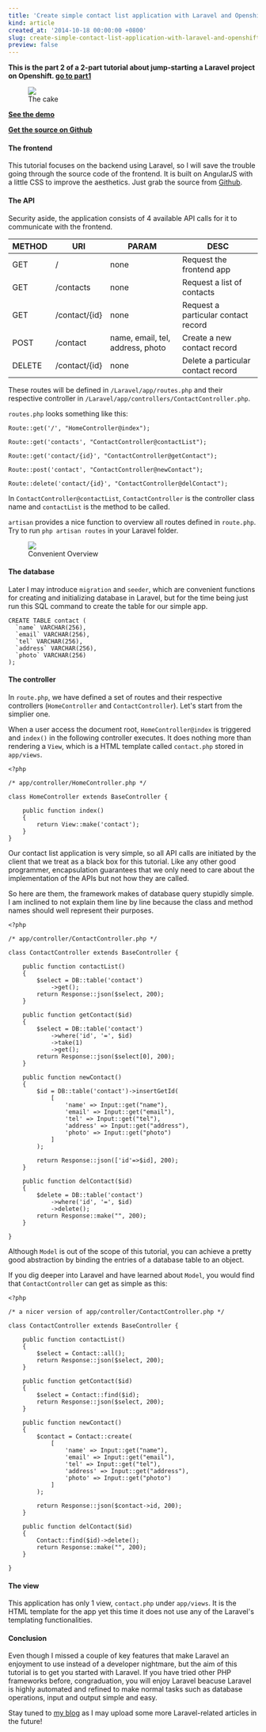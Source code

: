 ```yaml
---
title: 'Create simple contact list application with Laravel and Openshift integration: Part 2'
kind: article
created_at: '2014-10-18 00:00:00 +0800'
slug: create-simple-contact-list-application-with-laravel-and-openshift-integration-part-2
preview: false
---
```


**This is the part 2 of a 2-part tutorial about jump-starting a Laravel project on Openshift. [go to part1](/blog/create-simple-contact-list-application-with-laravel-and-openshift-integration-part-1)**

<figure>
<img src='./screenshot2.jpg'/>
<figcaption>The cake</figcaption>
</figure>

**[See the demo](http://contact-ckstudio1.rhcloud.com)**

**[Get the source on Github](https://github.com/tommyku/laravel-tutorial-contact)**

#### The frontend

This tutorial focuses on the backend using Laravel, so I will save the trouble going through the source code of the frontend. It is built on AngularJS with a little CSS to improve the aesthetics. Just grab the source from [Github](https://github.com/tommyku/laravel-tutorial-contact). 

#### The API

Security aside, the application consists of 4 available API calls for it to communicate with the frontend. 

|METHOD |URI|PARAM|DESC|
|-------|---|-----|----|
|GET    |/  |none |Request the frontend app|
|GET    |/contacts|none |Request a list of contacts|
|GET    |/contact/{id} |none |Request a particular contact record|
|POST   |/contact|name, email, tel, address, photo|Create a new contact record|
|DELETE |/contact/{id}|none |Delete a particular contact record |

These routes will be defined in `/Laravel/app/routes.php` and their respective controller in <code>/Laravel/app/controllers/ContactController.php</code>.

`routes.php` looks something like this:

<pre><code>Route::get('/', "HomeController@index");

Route::get('contacts', "ContactController@contactList");

Route::get('contact/{id}', "ContactController@getContact");

Route::post('contact', "ContactController@newContact");

Route::delete('contact/{id}', "ContactController@delContact");
</code></pre>

In `ContactController@contactList`, `ContactController` is the controller class name and `contactList` is the method to be called.

`artisan` provides a nice function to overview all routes defined in `route.php`. Try to run `php artisan routes` in your Laravel folder.

<figure>
<img src='./screenshot3.jpg'/>
<figcaption>Convenient Overview</figcaption>
</figure>

#### The database

Later I may introduce `migration` and `seeder`, which are convenient functions for creating and initializing database in Laravel, but for the time being just run this SQL command to create the table for our simple app.

<pre><code>CREATE TABLE contact (
  `name` VARCHAR(256),
  `email` VARCHAR(256),
  `tel` VARCHAR(256),
  `address` VARCHAR(256),
  `photo` VARCHAR(256)
);
</code></pre>

#### The controller

In `route.php`, we have defined a set of routes and their respective controllers (`HomeController` and `ContactController`). Let's start from the simplier one.

When a user access the document root, `HomeController@index` is triggered and `index()` in the following controller executes. It does nothing more than rendering a `View`, which is a HTML template called `contact.php` stored in `app/views`.

<pre><code>&lt;?php

/* app/controller/HomeController.php */

class HomeController extends BaseController {

	public function index()
	{
		return View::make('contact');
	}
}
</code></pre>

Our contact list application is very simple, so all API calls are initiated by the client that we treat as a black box for this tutorial. Like any other good programmer, encapsulation guarantees that we only need to care about the implementation of the APIs but not how they are called.

So here are them, the framework makes of database query stupidly simple. I am inclined to not explain them line by line because the class and method names should well represent their purposes. 

<pre><code>&lt;?php

/* app/controller/ContactController.php */

class ContactController extends BaseController {

    public function contactList()
    {
        $select = DB::table('contact')
            ->get();
        return Response::json($select, 200);
    }
    
    public function getContact($id)
    {
        $select = DB::table('contact')
            ->where('id', '=', $id)
            ->take(1)
            ->get();
        return Response::json($select[0], 200);
    }
    
    public function newContact()
    {
        $id = DB::table('contact')->insertGetId(
            [
                'name' => Input::get("name"),
                'email' => Input::get("email"),
                'tel' => Input::get("tel"),
                'address' => Input::get("address"),
                'photo' => Input::get("photo")
            ]
        );
        
        return Response::json(['id'=>$id], 200);
    }
    
    public function delContact($id)
    {
        $delete = DB::table('contact')
            ->where('id', '=', $id)
            ->delete();
        return Response::make("", 200);
    }

}
</code></pre>

Although `Model` is out of the scope of this tutorial, you can achieve a pretty good abstraction by binding the entries of a database table to an object.

If you dig deeper into Laravel and have learned about `Model`, you would find that `ContactController` can get as simple as this:

<pre><code>&lt;?php

/* a nicer version of app/controller/ContactController.php */

class ContactController extends BaseController {

    public function contactList()
    {
        $select = Contact::all();
        return Response::json($select, 200);
    }
    
    public function getContact($id)
    {
        $select = Contact::find($id);
        return Response::json($select, 200);
    }
    
    public function newContact()
    {
        $contact = Contact::create(
            [
                'name' => Input::get("name"),
                'email' => Input::get("email"),
                'tel' => Input::get("tel"),
                'address' => Input::get("address"),
                'photo' => Input::get("photo")
            ]
        );
        
        return Response::json($contact->id, 200);
    }
    
    public function delContact($id)
    {
        Contact::find($id)->delete();
        return Response::make("", 200);
    }

}
</code></pre>

#### The view

This application has only 1 view, `contact.php` under `app/views`. It is the HTML template for the app yet this time it does not use any of the Laravel's templating functionalities. 

#### Conclusion

Even though I missed a couple of key features that make Laravel an enjoyment to use instead of a developer nightmare, but the aim of this tutorial is to get you started with Laravel. If you have tried other PHP frameworks before, congraduation, you will enjoy Laravel beacuse Laravel is highly automated and refined to make normal tasks such as database operations, input and output simple and easy.

Stay tuned to [my blog](https://blog.tommyku.com) as I may upload some more Laravel-related articles in the future!
